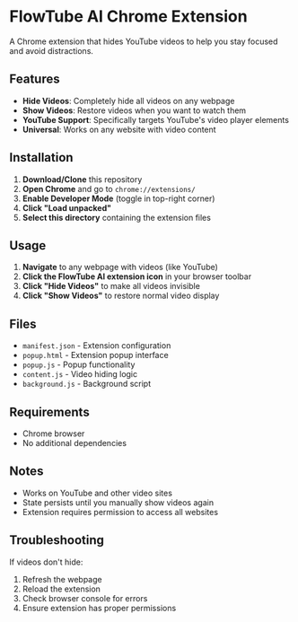 # FlowTube AI Chrome Extension

A Chrome extension that hides YouTube videos to help you stay focused and avoid distractions.

## Features

- **Hide Videos**: Completely hide all videos on any webpage
- **Show Videos**: Restore videos when you want to watch them
- **YouTube Support**: Specifically targets YouTube's video player elements
- **Universal**: Works on any website with video content

## Installation

1. **Download/Clone** this repository
2. **Open Chrome** and go to `chrome://extensions/`
3. **Enable Developer Mode** (toggle in top-right corner)
4. **Click "Load unpacked"**
5. **Select this directory** containing the extension files

## Usage

1. **Navigate** to any webpage with videos (like YouTube)
2. **Click the FlowTube AI extension icon** in your browser toolbar
3. **Click "Hide Videos"** to make all videos invisible
4. **Click "Show Videos"** to restore normal video display

## Files

- `manifest.json` - Extension configuration
- `popup.html` - Extension popup interface
- `popup.js` - Popup functionality
- `content.js` - Video hiding logic
- `background.js` - Background script

## Requirements

- Chrome browser
- No additional dependencies

## Notes

- Works on YouTube and other video sites
- State persists until you manually show videos again
- Extension requires permission to access all websites

## Troubleshooting

If videos don't hide:
1. Refresh the webpage
2. Reload the extension
3. Check browser console for errors
4. Ensure extension has proper permissions
